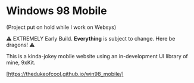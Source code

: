 # Windows 98 Mobile

(Project put on hold while I work on Websys)

⚠️ EXTREMELY Early Build. **Everything** is subject to change. Here be dragons! ⚠️

This is a kinda-jokey mobile website using an in-development UI library of mine, 9xKit.

[https://thedukeofcool.github.io/win98_mobile/]
